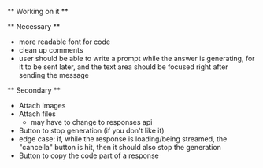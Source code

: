 ** Working on it **

** Necessary **

- more readable font for code
- clean up comments
- user should be able to write a prompt while the answer is generating, for it to be sent later, and the text area should be focused right after sending the message

** Secondary **

- Attach images
- Attach files
    - may have to change to responses api
- Button to stop generation (if you don't like it)
- edge case: if, while the response is loading/being streamed, the "cancella" button is hit, then it should also stop the generation
- Button to copy the code part of a response